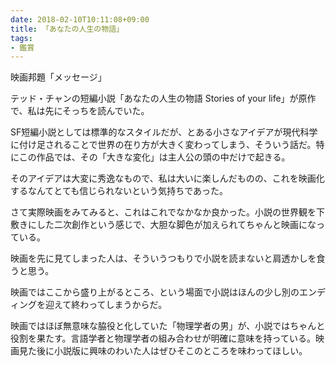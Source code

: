 ```yaml
---
date: 2018-02-10T10:11:08+09:00
title: 「あなたの人生の物語」
tags:
- 鑑賞
---
```


映画邦題「メッセージ」

テッド・チャンの短編小説「あなたの人生の物語 Stories of your life」が原作で、私は先にそっちを読んでいた。

SF短編小説としては標準的なスタイルだが、とある小さなアイデアが現代科学に付け足されることで世界の在り方が大きく変わってしまう、そういう話だ。特にこの作品では、その「大きな変化」は主人公の頭の中だけで起きる。

そのアイデアは大変に秀逸なもので、私は大いに楽しんだものの、これを映画化するなんてとても信じられないという気持ちであった。

さて実際映画をみてみると、これはこれでなかなか良かった。小説の世界観を下敷きにした二次創作という感じで、大胆な脚色が加えられてちゃんと映画になっている。

映画を先に見てしまった人は、そういうつもりで小説を読まないと肩透かしを食うと思う。

映画ではここから盛り上がるところ、という場面で小説はほんの少し別のエンディングを迎えて終わってしまうからだ。

映画ではほぼ無意味な脇役と化していた「物理学者の男」が、小説ではちゃんと役割を果たす。言語学者と物理学者の組み合わせが明確に意味を持っている。映画見た後に小説版に興味のわいた人はぜひそこのところを味わってほしい。
